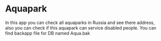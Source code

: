 # Aquapark
In this app you can check all aquaparks in Russia and see there address, also you can check if this aquapark can service disabled people.
You can find backapp file for DB named Aqua.bak
<br></br>
